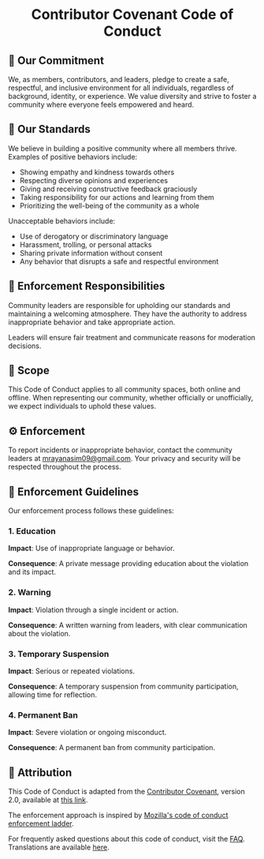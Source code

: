 <div align="center">
  <h1>Contributor Covenant Code of Conduct</h1>
</div>

## 🌟 Our Commitment

We, as members, contributors, and leaders, pledge to create a safe, respectful, and inclusive environment for all individuals, regardless of background, identity, or experience. We value diversity and strive to foster a community where everyone feels empowered and heard.

## 🚀 Our Standards

We believe in building a positive community where all members thrive. Examples of positive behaviors include:

- Showing empathy and kindness towards others
- Respecting diverse opinions and experiences
- Giving and receiving constructive feedback graciously
- Taking responsibility for our actions and learning from them
- Prioritizing the well-being of the community as a whole

Unacceptable behaviors include:

- Use of derogatory or discriminatory language
- Harassment, trolling, or personal attacks
- Sharing private information without consent
- Any behavior that disrupts a safe and respectful environment

## 🌈 Enforcement Responsibilities

Community leaders are responsible for upholding our standards and maintaining a welcoming atmosphere. They have the authority to address inappropriate behavior and take appropriate action.

Leaders will ensure fair treatment and communicate reasons for moderation decisions.

## 🔎 Scope

This Code of Conduct applies to all community spaces, both online and offline. When representing our community, whether officially or unofficially, we expect individuals to uphold these values.

## ⚙️ Enforcement

To report incidents or inappropriate behavior, contact the community leaders at mrayanasim09@gmail.com. Your privacy and security will be respected throughout the process.

## 📜 Enforcement Guidelines

Our enforcement process follows these guidelines:

### 1. Education

**Impact**: Use of inappropriate language or behavior.

**Consequence**: A private message providing education about the violation and its impact.

### 2. Warning

**Impact**: Violation through a single incident or action.

**Consequence**: A written warning from leaders, with clear communication about the violation.

### 3. Temporary Suspension

**Impact**: Serious or repeated violations.

**Consequence**: A temporary suspension from community participation, allowing time for reflection.

### 4. Permanent Ban

**Impact**: Severe violation or ongoing misconduct.

**Consequence**: A permanent ban from community participation.

## 🙌 Attribution

This Code of Conduct is adapted from the [Contributor Covenant](https://www.contributor-covenant.org), version 2.0, available at [this link](https://www.contributor-covenant.org/version/2/0/code_of_conduct.html).

The enforcement approach is inspired by [Mozilla's code of conduct enforcement ladder](https://github.com/mozilla/diversity).

For frequently asked questions about this code of conduct, visit the [FAQ](https://www.contributor-covenant.org/faq). Translations are available [here](https://www.contributor-covenant.org/translations).

